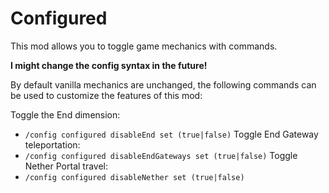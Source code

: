 # Configured



This mod allows you to toggle game mechanics with commands.


**I might change the config syntax in the future!**


By default vanilla mechanics are unchanged, the following commands can be used to customize the features of this mod:


Toggle the End dimension:
- `/config configured disableEnd set (true|false)`
Toggle End Gateway teleportation:
- `/config configured disableEndGateways set (true|false)`
Toggle Nether Portal travel:
- `/config configured disableNether set (true|false)`
